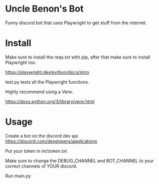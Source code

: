 # Uncle Benon's Bot
Funny discord bot that uses Playwright to get stuff from the internet.

# Install
Make sure to install the reqs.txt with pip, after that make sure to install Playwright too.

https://playwright.dev/python/docs/intro

test.py tests all the Playwright functions.

Highly recommend using a Venv.

https://docs.python.org/3/library/venv.html

# Usage
Create a bot on the discord dev api https://discord.com/developers/applications

Put your token in inc\token.txt

Make sure to change the DEBUG_CHANNEL and BOT_CHANNEL to your correct channels of YOUR discord.

Run main.py
